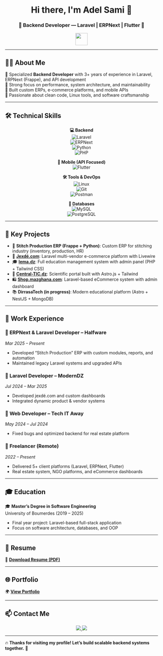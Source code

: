<h1 align="center">Hi there, I'm Adel Sami 👋</h1>
<h3 align="center">🚀 Backend Developer — Laravel | ERPNext | Flutter 🚀</h3>

<p align="center">
  <img src="https://media.giphy.com/media/hvRJCLFzcasrR4ia7z/giphy.gif" width="40">
<!--   <img src="https://readme-typing-svg.demolab.com?font=Fira+Code&size=22&pause=1000&color=00C8FF&center=true&width=600&lines=Laravel+%7C+ERPNext+%7C+Flutter+%7C+Backend+Specialist;Scalable+Systems+%7C+APIs+%7C+Custom+ERP+Solutions;I+build+robust+web+and+mobile+apps+daily!+💻" alt="Typing SVG"> -->
</p>

---

## 👨‍💻 About Me  

🔹 Specialized **Backend Developer** with 3+ years of experience in Laravel, ERPNext (Frappe), and API development  
🔹 Strong focus on performance, system architecture, and maintainability  
🔹 Built custom ERPs, e-commerce platforms, and mobile APIs  
🔹 Passionate about clean code, Linux tools, and software craftsmanship  

---

## 🛠️ Technical Skills  

<div align="center">

**💻 Backend**  
![Laravel](https://img.shields.io/badge/Laravel-FF2D20?style=for-the-badge&logo=laravel&logoColor=white)  
![ERPNext](https://img.shields.io/badge/ERPNext-4B4BFF?style=for-the-badge&logo=frappe&logoColor=white)  
![Python](https://img.shields.io/badge/Python-3670A0?style=for-the-badge&logo=python&logoColor=white)  
![PHP](https://img.shields.io/badge/PHP-777BB4?style=for-the-badge&logo=php&logoColor=white)

**📱 Mobile (API Focused)**  
![Flutter](https://img.shields.io/badge/Flutter-02569B?style=for-the-badge&logo=flutter&logoColor=white)  

**🛠 Tools & DevOps**  
![Linux](https://img.shields.io/badge/Linux-FCC624?style=for-the-badge&logo=linux&logoColor=black)  
![Git](https://img.shields.io/badge/Git-F05032?style=for-the-badge&logo=git&logoColor=white)  
![Postman](https://img.shields.io/badge/Postman-FF6C37?style=for-the-badge&logo=postman&logoColor=white)  

**💾 Databases**  
![MySQL](https://img.shields.io/badge/MySQL-4479A1?style=for-the-badge&logo=mysql&logoColor=white)  
![PostgreSQL](https://img.shields.io/badge/PostgreSQL-336791?style=for-the-badge&logo=postgresql&logoColor=white)  

</div>

---

## 🌟 Key Projects

- 🧵 **Stitch Production ERP (Frappe + Python)**: Custom ERP for stitching industry (inventory, production, HR)
- 🛒 **[Jexdé.com](http://jexdé.com/)**: Laravel multi-vendor e-commerce platform with Livewire
- 🎓 **[Iema.dz](https://iema.dz)**: Full education management system with admin panel (PHP + Tailwind CSS)
- 🧠 **[Central-TIC.dz](https://central-tic.dz)**: Scientific portal built with Astro.js + Tailwind
- 🛍 **[Shop.mazghana.com](https://shop.mazghana.com/)**: Laravel-based eCommerce system with admin dashboard
- 📚 **DirrasaTech (in progress)**: Modern educational platform (Astro + NestJS + MongoDB)

---

## 💼 Work Experience

### 🔹 **ERPNext & Laravel Developer – Halfware**  
*Mar 2025 – Present*  
- Developed “Stitch Production” ERP with custom modules, reports, and automation  
- Maintained legacy Laravel systems and upgraded APIs

### 🔹 **Laravel Developer – ModernDZ**  
*Jul 2024 – Mar 2025*  
- Developed jexdé.com and custom dashboards  
- Integrated dynamic product & vendor systems

### 🔹 **Web Developer – Tech IT Away**  
*May 2024 – Jul 2024*  
- Fixed bugs and optimized backend for real estate platform

### 🔹 **Freelancer (Remote)**  
*2022 – Present*  
- Delivered 5+ client platforms (Laravel, ERPNext, Flutter)  
- Real estate system, NGO platforms, and eCommerce dashboards

---

## 🎓 Education  

🎓 **Master’s Degree in Software Engineering**  
University of Boumerdes (2019 – 2025)  
- Final year project: Laravel-based full-stack application  
- Focus on software architecture, databases, and OOP

---

## 📝 Resume  

📄 [**Download Resume (PDF)**](https://github.com/samidev016/samidev016/blob/main/My_Resume.pdf)

---

## 🌐 Portfolio  

🌍 [**View Portfolio**](https://samidev016.github.io/SamiPorftoflio/)

---

## 📫 Contact Me  

<p align="center">
  <a href="mailto:adelim0555@gmail.com">
    <img src="https://img.shields.io/badge/Email-D14836?style=for-the-badge&logo=gmail&logoColor=white">
  </a>
  <a href="https://www.linkedin.com/in/ibrahim-sami-adel-89619828a/">
    <img src="https://img.shields.io/badge/LinkedIn-0077B5?style=for-the-badge&logo=linkedin&logoColor=white">
  </a>
</p>

---

🔥 **Thanks for visiting my profile! Let’s build scalable backend systems together.** 🚀

